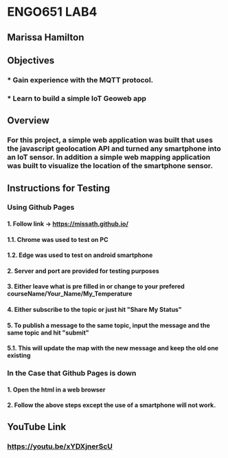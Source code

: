 # ENGO651 LAB4
## Marissa Hamilton

## Objectives
### * Gain experience with the MQTT protocol.

### * Learn to build a simple IoT Geoweb app

## Overview
### For this project, a simple web application was built that uses the javascript geolocation API and turned any smartphone into an IoT sensor. In addition a simple web mapping application was built to visualize the location of the smartphone sensor.

## Instructions for Testing
### Using Github Pages
#### 1. Follow link -> https://missath.github.io/
####        1.1. Chrome was used to test on PC
####        1.2. Edge was used to test on android smartphone
#### 2. Server and port are provided for testing purposes
#### 3. Either leave what is pre filled in or change to your prefered courseName/Your_Name/My_Temperature
#### 4. Either subscribe to the topic or just hit "Share My Status"
#### 5. To publish a message to the same topic, input the message and the same topic and hit "submit"
####        5.1. This will update the map with the new message and keep the old one existing
### In the Case that Github Pages is down
#### 1. Open the html in a web browser
#### 2. Follow the above steps except the use of a smartphone will not work.

## YouTube Link
### https://youtu.be/xYDXjnerScU 